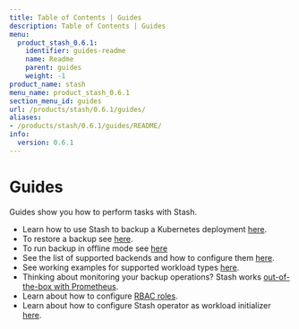```yaml
---
title: Table of Contents | Guides
description: Table of Contents | Guides
menu:
  product_stash_0.6.1:
    identifier: guides-readme
    name: Readme
    parent: guides
    weight: -1
product_name: stash
menu_name: product_stash_0.6.1
section_menu_id: guides
url: /products/stash/0.6.1/guides/
aliases:
- /products/stash/0.6.1/guides/README/
info:
  version: 0.6.1
---
```


# Guides

Guides show you how to perform tasks with Stash.

- Learn how to use Stash to backup a Kubernetes deployment [here](/products/stash/0.6.1/guides/backup).
- To restore a backup see [here](/products/stash/0.6.1/guides/restore).
- To run backup in offline mode see [here](/products/stash/0.6.1/guides/offline_backup)
- See the list of supported backends and how to configure them [here](/products/stash/0.6.1/guides/backends).
- See working examples for supported workload types [here](/products/stash/0.6.1/guides/workloads).
- Thinking about monitoring your backup operations? Stash works [out-of-the-box with Prometheus](/products/stash/0.6.1/guides/monitoring).
- Learn about how to configure [RBAC roles](/products/stash/0.6.1/guides/rbac).
- Learn about how to configure Stash operator as workload initializer [here](/products/stash/0.6.1/guides/initializer).
